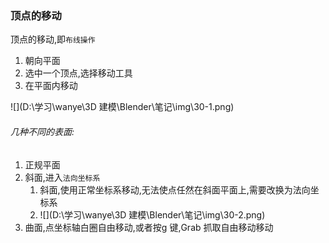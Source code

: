 ### 顶点的移动

顶点的移动,即`布线操作`

1. 朝向平面
2. 选中一个顶点,选择移动工具
3. 在平面内移动

![](D:\学习\wanye\3D 建模\Blender\笔记\img\30-1.png)





###### 几种不同的表面:

1. 正规平面
2. 斜面,进入`法向坐标系`
   1. 斜面,使用正常坐标系移动,无法使点任然在斜面平面上,需要改换为法向坐标系
   2. ![](D:\学习\wanye\3D 建模\Blender\笔记\img\30-2.png)
3. 曲面,点坐标轴白圈自由移动,或者按g 键,Grab 抓取自由移动移动